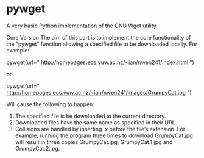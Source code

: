 # pywget
A very basic Python implementation of the GNU Wget utility

Core Version
The aim of this part is to implement the core functionality of the “pywget” function allowing a
specified file to be downloaded locally. 
For example:

pywget(url=" http://homepages.ecs.vuw.ac.nz/~ian/nwen241/index.html ")

or

pywget(url=" http://homepages.ecs.vuw.ac.nz/~ian/nwen241/images/GrumpyCat.jpg ")

Will cause the following to happen:

1. The specified file is be downloaded to the current directory.
2. Downloaded files have the same name as specified in their URL.
3. Collisions are handled by inserting .x before the file’s extension. For example, running
the program three times to download GrumpyCat.jpg will result in three copies GrumpyCat.jpg, GrumpyCat.1.jpg and GrumpyCat.2.jpg.
